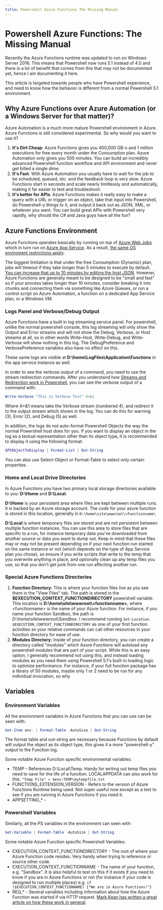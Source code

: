 ```yaml
---
title: Powershell Azure Functions The Missing Manual
---
```


# Powershell Azure Functions: The Missing Manual

Recently the Azure Functions runtime was updated to run on Windows Server 2016. This means that Powershell now runs 5.1 instead of 4.0 and there is a lot of benefit that comes from this that may not be documented yet, hence I am documenting it here.

This article is targeted towards people who have Powershell experience, and need to know how the behavior is different from a normal Powershell 5.1 environment.

## Why Azure Functions over Azure Automation (or a Windows Server for that matter)?

Azure Automation is a much more mature Powershell environment in Azure. Azure Functions is still considered experimental. So why would you want to use it?

1. **It's Dirt Cheap**: Azure Functions gives you 400,000 GB-s and 1 million executions for free every month under the Consumption plan. Azure Automation only gives you 500 minutes. You can build an incredibly advanced Powershell function workflow and API environment and never get billed a single dime.
2. **It's Fast**: With Azure Automation you usually have to wait for the job to be scheduled, queued, etc. and the feedback loop is very slow. Azure Functions start in seconds and scale nearly limitlessly and automatically, making it far easier to test and troubleshoot.
3. **It's better for APIs**: Azure Functions makes it really easy to make a query with a URL or trigger on an object, take that input into Powershell, do Powershell-y things to it, and output it back out as JSON, XML, or whatever you want. You can build great APIs with Powershell very rapidly, why should the C# and Java guys have all the fun?

## Azure Functions Environment

Azure Functions operates basically by running on top of [Azure Web Jobs](https://buildazure.com/2017/03/08/azure-functions-vs-web-jobs-how-to-choose/) which in turn run on [Azure App Service](https://azure.microsoft.com/en-us/services/app-service/). As a result, [the same OS enviroment restrictions apply](https://docs.microsoft.com/en-us/azure/app-service/web-sites-available-operating-system-functionality).

The biggest limitation is that under the free Consumption (Dynamic) plan, jobs will timeout if they take longer than 5 minutes to execute by default. [You can increase that up to 10 minutes by editing the host JSON](https://buildazure.com/2017/08/17/azure-functions-extend-execution-timeout-past-5-minutes/). However, Azure Functions are generally meant to be designed to be "small and fast" so if your process takes longer than 10 minutes, consider breaking it into chunks and connecting them via something like Azure Queues, or run a control script on Azure Automation, a function on a dedicated App Service plan, or a Windows VM.

### Logs Panel and Verbose/Debug Output

Azure Functions have a built in log streaming service panel. For powershell, unlike the normal powershell console, this log streaming will only show the Output and Error streams and will not show the Debug, Verbose, or Host streams at all, so in other words Write-Host, Write-Debug, and Write-Verbose will show nothing in this log. The DebugPreference and VerbosePreference variables also have no effect on this.

These same logs are visible at **D:\home\LogFiles\Application\Functions** in the app service instance as well.

In order to see the verbose output of a command, you need to use the stream redirection commands. After you understand how [Streams and Redirection work in Powershell](https://blogs.technet.microsoft.com/heyscriptingguy/2014/03/30/understanding-streams-redirection-and-write-host-in-powershell/), you can see the verbose output of a command with:

~~~Powershell
Write-Verbose "This is Verbose Text" 4>&1
~~~

Where 4>&1 means take the Verbose stream (numbered 4), and redirect it to the output stream which shows in the log. You can do this for warning (3), Error (2), and Debug (5) as well.

In addition, the logs do not auto-format Powershell Objects the way the normal Powershell host does for you. If you want to display an object in the log as a textual representation other than its object type, it is recommended to display it using the following format:

~~~Powershell
$PSObjectToDisplay | Format-List | Out-String
~~~

You can also use Select-Object or Format-Table to select only certain properties.

### Home and Local Drive Directories

In Azure Functions you have two primary local storage directories available to you: **D:\Home** and **D:\Local**.

**D:\Home** is your persistent area where files are kept between multiple runs. It is backed by an Azure storage account. The code for your azure function is stored in this location, generally in `D:\home\site\wwwroot\<functionname\`

**D:\Local** is where temporary files are stored and are not persistent between multiple function instances. You can use this area to store files that are specific to a run, for instance temporary data you've downloaded from another source or data you want to dump out. Keep in mind that these files may or may not be present depending on if your next function run started on the same instance or not (which depends on the type of App Service plan you chose), so ensure if you write scripts that write to the temp that you overwrite anything in place, and optionally clean up any temp files you use, so that you don't get junk from one run affecting another run.

### Special Azure Functions Directories

1. **Function Directory:** This is where your function files live as you see them in the "View Files" tab. The path is stored in the **$EXECUTION_CONTEXT_FUNCTIONDIRECTORY** powershell variable. This location is **D:\home\site\wwwroot\\\<functionname\>**, where \<functionname\> is the name of your Azure function. For instance, if you name your function Sandbox, the path is *D:\home\site\wwwroot\Sandbox*. I recommend running `Set-Location $EXECUTION_CONTEXT_FUNCTIONDIRECTORY` as one of your first function activities so your relative commands can call other resources in your function directory for ease of use.
2. **Modules Directory:** Inside of your function directory, you can create a directory called "modules" which Azure Functions will autoload any powershell modules that are part of your script. While this is an easy option, I generally recommend not using this, and instead loading modules as you need them using Powershell 5.1's built-in loading logic to optimize performance. For instance, if your full function package has a library of 50 modules, maybe only 1 or 2 need to be run for any individual invocation, so why 

## Variables

### Environment Variables

All the environment variables in Azure Functions that you can use can be seen with:

~~~powershell
Get-Item env: | Format-Table -AutoSize | Out-String
~~~

The format table and out-string are necessary because Functions by default will output the object as its object type, this gives it a more "powershell-y" output to the Function log.

Some notable Azure Function specific environmental variables:
* TEMP - References D:\Local\Temp. Handy for writing out temp files you need to save for the life of a function. LOCALAPPDATA can also work for this. `"Temp File" > $env:TEMP\mytempfile.txt`
* FUNCTIONS_EXTENSION_VERSION - Refers to the version of Azure Functions Runtime being used. Not super useful now except as a test to see if you are running in Azure Functions if you need it.
* APPSETTING_* - 

### Powershell Variables

Similarly, all the PS variables in the environment can seen with:

~~~powershell
Get-Variable | Format-Table -AutoSize | Out-String
~~~

Some notable Azure Function specific Powershell Variables:

* EXECUTION_CONTEXT_FUNCTIONDIRECTORY - The root of where your Azure Function code resides. Very handy when trying to reference or source other code.
* EXECUTION_CONTEXT_FUNCTIONNAME - The name of your function, e.g. "Sandbox". It is also helpful to test on this if it exists if you need to know if you are in Azure Functions or not (for instance if your code is designed to run multiple places) e.g.  `if ($EXECUTION_CONTEXT_FUNCTIONNAME) {"We are in Azure Functions!"}`
* REQ_* - Several variables including information about how the Azure Function was started if via HTTP request. [Mark Kean has written a great article on how these work in general](https://marckean.com/2017/10/18/powershell-based-azure-functions/).